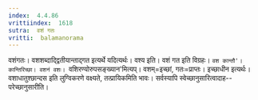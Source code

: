 ```yaml
---
index:  4.4.86
vrittiindex:  1618
sutra:  वशं गतः
vritti:  balamanorama 
---
```


वशंगतः। वशशब्दाद्द्वितीयान्ताद्गत इत्यर्थे यदित्यर्थः। वश्य इति। वशं गत इति विग्रहः। `वश कान्तौ'। कान्तिरिच्छा। वशनं वशः। `वशिरण्योरुपसङ्ख्यान'मित्यप्। वशम्=इच्छां, गतः=प्राप्तः। इच्छाधीन इत्यर्थः। वशाधातुश्छान्दस इति लुग्विकरणे वक्ष्यते, तत्प्रायिकमिति भावः। सर्वस्यापि स्वेच्छानुसारित्वादाह--परेच्छानुसारीति। 

